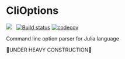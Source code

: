# CliOptions

[![](https://img.shields.io/badge/docs-dev-blue.svg)](https://sgryjp.github.io/CliOptions/dev) &nbsp;
[![Build status](https://ci.appveyor.com/api/projects/status/9imjf55re75lyiyn?svg=true)](https://ci.appveyor.com/project/sgryjp/clioptions)
[![codecov](https://codecov.io/gh/sgryjp/CliOptions/branch/master/graph/badge.svg)](https://codecov.io/gh/sgryjp/CliOptions)

Command line option parser for Julia language

🚧UNDER HEAVY CONSTRUCTION🚧

